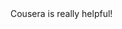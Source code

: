<html lang="en">
<head>
  <meta charset="utf-8">
  <title>Cousera is really cool!
  </title>
</head>
<body>
Cousera is really helpful!
</body>
</html>
